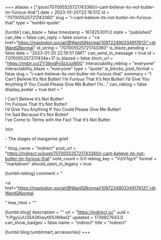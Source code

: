 +++
aliases = ["/post/707005525721743360/i-cant-believe-its-not-butter-im-furious-that"]
date = 2023-01-20T22:16:51Z
id = "707005525721743360"
slug = "i-cant-believe-its-not-butter-im-furious-that"
type = "tumblr-quote"

[tumblr]
can_blaze = false
timestamp = 1674253011.0
state = "published"
can_like = false
can_reply = false
source = "<a href=\"https://mastodon.social/@WardQNormal/109722490334917612\">@WardQNormal</a>"
id_string = "707005525721743360"
is_blaze_pending = false
date = "2023-01-20 22:16:51 GMT"
can_send_in_message = true
id = 7.070055257217434e+17
is_blazed = false
short_url = "https://tmblr.co/ZY3jbydFoSUUuW00"
interactability_reblog = "everyone"
interactability_blaze = "everyone"
type = "quote"
is_blocks_post_format = false
slug = "i-cant-believe-its-not-butter-im-furious-that"
summary = "I Can’t Believe It’s Not Butter! I’m Furious That It’s Not Butter! I’d Give You Anything If You Could Please Give Me Butter! I’m..."
can_reblog = false
display_avatar = true
text = "<p>I Can&rsquo;t Believe It&rsquo;s Not Butter!<br/>I&rsquo;m Furious That It&rsquo;s Not Butter!<br/>I&rsquo;d Give You Anything If You Could Please Give Me Butter!<br/>I&rsquo;m Sad Because It&rsquo;s Not Butter!<br/>I&rsquo;ve Come to Terms with the Fact That It&rsquo;s Not Butter.</p>\n\n<p>- The stages of margarine grief</p>"
blog_name = "indirect"
post_url = "https://indirect.io/post/707005525721743360/i-cant-believe-its-not-butter-im-furious-that"
note_count = 0.0
reblog_key = "VzIV1qyV"
format = "markdown"
should_open_in_legacy = true

[tumblr.reblog]
comment = "<p><a href=\"https://mastodon.social/@WardQNormal/109722490334917612\">@WardQNormal</a></p>"
tree_html = ""

[tumblr.blog]
description = ""
url = "https://indirect.io/"
uuid = "t:PgyUJU3SA2Klwyt81UWAwQ"
updated = 1739927643.0
can_show_badges = false
name = "indirect"
title = "indirect"

[tumblr.blog.tumblrmart_accessories]
+++
